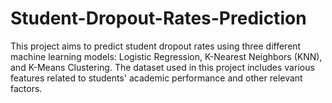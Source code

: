 # Student-Dropout-Rates-Prediction
This project aims to predict student dropout rates using three different machine learning models: Logistic Regression, K-Nearest Neighbors (KNN), and K-Means Clustering. The dataset used in this project includes various features related to students' academic performance and other relevant factors.
